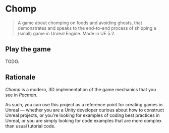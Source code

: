 # Chomp

> A game about chomping on foods and avoiding ghosts, that demonstrates and speaks to the end-to-end process of shipping a (small) game in Unreal Engine. Made in UE 5.2.

## Play the game

TODO.

## Rationale

*Chomp* is a modern, 3D implementation of the game mechanics that you see in *Pacman*.

As such, you can use this project as a reference point for creating games in Unreal — whether you are a Unity developer curious about how to construct Unreal projects, or you're looking for examples of coding best practices in Unreal, or you are simply looking for code examples that are more complex than usual tutorial code.
